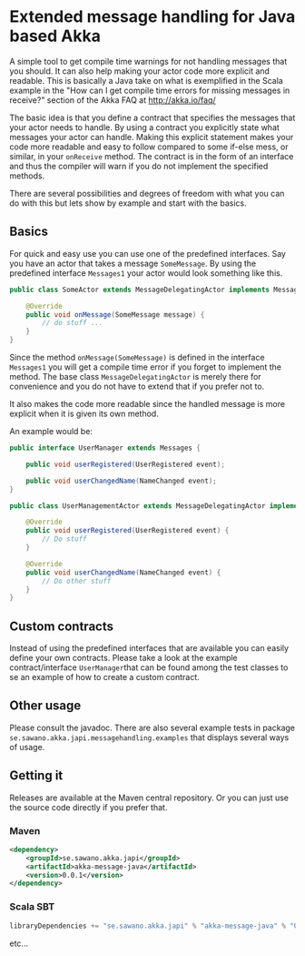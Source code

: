 Extended message handling for Java based Akka
=============================================

A simple tool to get compile time warnings for not handling messages that you should. It can also help making your actor code more explicit and readable.
This is basically a Java take on what is exemplified in the Scala example in the "How can I get compile time errors for missing messages in receive?"
section of the Akka FAQ at http://akka.io/faq/

The basic idea is that you define a contract that specifies the messages that your actor needs to handle. By using a contract you explicitly
state what messages your actor can handle. Making this explicit statement makes your code more readable and easy to follow compared to some
if-else mess, or similar, in your `onReceive` method. The contract is in the form of an interface and thus the compiler will warn if you do
not implement the specified methods.

There are several possibilities and degrees of freedom with what you can do with this but lets show by example and start with the basics.

Basics
-------
For quick and easy use you can use one of the predefined interfaces. Say you have an actor that takes a message `SomeMessage`. By using the
predefined interface `Messages1` your actor would look something like this.

```java
public class SomeActor extends MessageDelegatingActor implements Messages1<SomeMessage> {

    @Override
    public void onMessage(SomeMessage message) {
        // do stuff ...
    }
}
```

Since the method `onMessage(SomeMessage)` is defined in the interface `Messages1` you will get a compile time error if you forget to implement
the method. The base class `MessageDelegatingActor` is merely there for convenience and you do not have to extend that if you prefer not to.

It also makes the code more readable since the handled message is more explicit when it is given its own method.

An example would be:

```java
public interface UserManager extends Messages {

    public void userRegistered(UserRegistered event);

    public void userChangedName(NameChanged event);
}

public class UserManagementActor extends MessageDelegatingActor implements UserManager {

    @Override
    public void userRegistered(UserRegistered event) {
        // Do stuff
    }

    @Override
    public void userChangedName(NameChanged event) {
        // Do other stuff
    }
}
```

Custom contracts
----------------
Instead of using the predefined interfaces that are available you can easily define your own contracts.
Please take a look at the example contract/interface `UserManager`that can be found among the test classes to se an example of how to create
a custom contract.

Other usage
------------
Please consult the javadoc.
There are also several example tests in package `se.sawano.akka.japi.messagehandling.examples` that displays several ways of usage.

Getting it
------------
Releases are available at the Maven central repository. Or you can just use the source code directly if you prefer that.

### Maven

```xml
<dependency>
    <groupId>se.sawano.akka.japi</groupId>
    <artifactId>akka-message-java</artifactId>
    <version>0.0.1</version>
</dependency>
```

### Scala SBT

```scala
libraryDependencies += "se.sawano.akka.japi" % "akka-message-java" % "0.0.1"
```

etc...

